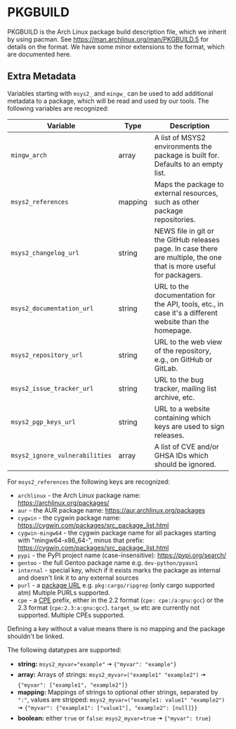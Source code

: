 # PKGBUILD

PKGBUILD is the Arch Linux package build description file, which we inherit by
using pacman. See https://man.archlinux.org/man/PKGBUILD.5 for details on the
format. We have some minor extensions to the format, which are documented here.

## Extra Metadata

Variables starting with `msys2_` and `mingw_` can be used to add additional metadata to a package, which will be read and used by our tools.
The following variables are recognized:

| Variable                       | Type    | Description                                                                                                          |
|--------------------------------|---------|----------------------------------------------------------------------------------------------------------------------|
| `mingw_arch`                   | array   | A list of MSYS2 environments the package is built for. Defaults to an empty list.                                    |
| `msys2_references`             | mapping | Maps the package to external resources, such as other package repositories.                                          |
| `msys2_changelog_url`          | string  | NEWS file in git or the GitHub releases page. In case there are multiple, the one that is more useful for packagers. |
| `msys2_documentation_url`      | string  | URL to the documentation for the API, tools, etc., in case it's a different website than the homepage.               |
| `msys2_repository_url`         | string  | URL to the web view of the repository, e.g., on GitHub or GitLab.                                                    |
| `msys2_issue_tracker_url`      | string  | URL to the bug tracker, mailing list archive, etc.                                                                   |
| `msys2_pgp_keys_url`           | string  | URL to a website containing which keys are used to sign releases.                                                    |
| `msys2_ignore_vulnerabilities` | array   | A list of CVE and/or GHSA IDs which should be ignored.                                                               |

For `msys2_references` the following keys are recognized:

* `archlinux` - the Arch Linux package name: https://archlinux.org/packages/
* `aur` - the AUR package name: https://aur.archlinux.org/packages
* `cygwin` - the cygwin package name: https://cygwin.com/packages/src_package_list.html
* `cygwin-mingw64` -
  the cygwin package name for all packages starting with "mingw64-x86_64-",
  minus that prefix: https://cygwin.com/packages/src_package_list.html
* `pypi` - the PyPI project name (case-insensitive): https://pypi.org/search/
* `gentoo` - the full Gentoo package name e.g. `dev-python/pyasn1`
* `internal` - special key, which if it exists marks the package as internal and doesn't link it to any external sources
* `purl` - a [package URL](https://github.com/package-url/purl-spec) e.g. `pkg:cargo/ripgrep` (only cargo supported atm)
  Multiple PURLs supported.
* `cpe` - a [CPE](https://en.wikipedia.org/wiki/Common_Platform_Enumeration) prefix, either in the 2.2 format (`cpe: cpe:/a:gnu:gcc`) or the 2.3 format (`cpe:2.3:a:gnu:gcc`). `target_sw` etc are currently not supported. Multiple CPEs supported.

Defining a key without a value means there is no mapping and the package shouldn't be linked.

The following datatypes are supported:

* **string:** `msys2_myvar="example"` 🠆 `{"myvar": "example"}`
* **array:** Arrays of strings: `msys2_myvar=("example1" "example2")` 🠆 `{"myvar": ["example1", "example2"]}`
* **mapping:** Mappings of strings to optional other strings, separated by `":"`, values are
  stripped: `msys2_myvar=("example1: value1" "example2")` 🠆 `{"myvar": {"example1": ["value1"], "example2": [null]}}`
* **boolean:** either `true` or `false`: `msys2_myvar=true` 🠆 `{"myvar": true}`
